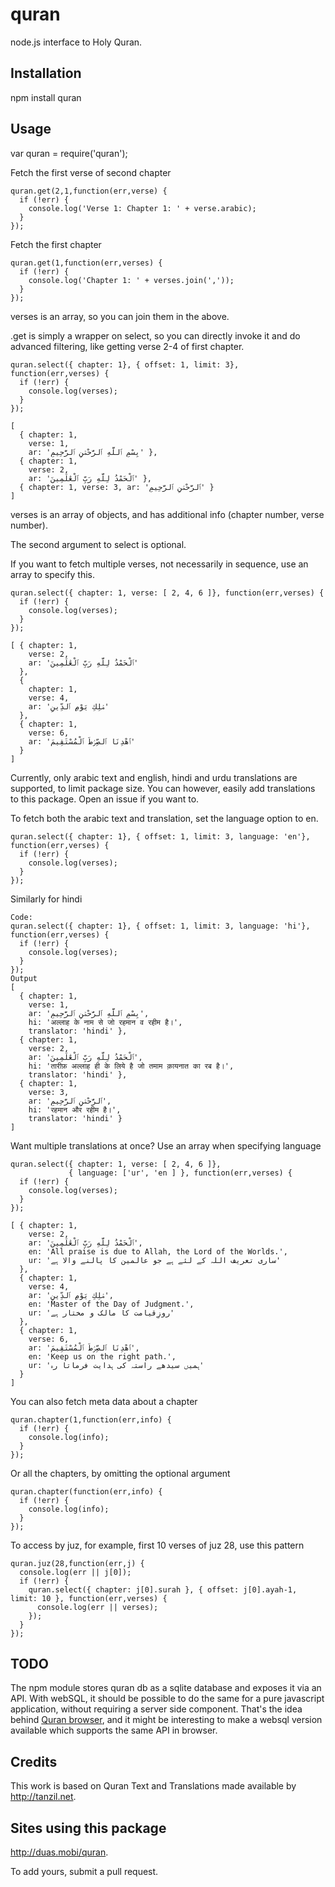quran
==========

node.js interface to Holy Quran. 

Installation
------------

npm install quran

Usage
-----

var quran = require('quran');

Fetch the first verse of second chapter

```
quran.get(2,1,function(err,verse) {
  if (!err) {
    console.log('Verse 1: Chapter 1: ' + verse.arabic);
  }
});
```

Fetch the first chapter

```
quran.get(1,function(err,verses) {
  if (!err) {
    console.log('Chapter 1: ' + verses.join(','));
  }
});
```
verses is an array, so you can join them in the above.

.get is simply a wrapper on select, so you can directly invoke it
and do advanced filtering, like getting verse 2-4 of first chapter.

```
quran.select({ chapter: 1}, { offset: 1, limit: 3}, function(err,verses) {
  if (!err) {
    console.log(verses);
  }
});

[
  { chapter: 1,
    verse: 1,
    ar: 'بِسْمِ ٱللَّهِ ٱلرَّحْمَٰنِ ٱلرَّحِيمِ' },
  { chapter: 1,
    verse: 2,
    ar: 'ٱلْحَمْدُ لِلَّهِ رَبِّ ٱلْعَٰلَمِينَ' },
  { chapter: 1, verse: 3, ar: 'ٱلرَّحْمَٰنِ ٱلرَّحِيمِ' } 
]
```
verses is an array of objects, and has additional info (chapter number, verse number).

The second argument to select is optional. 

If you want to fetch multiple verses, not necessarily in sequence, use an array to specify this.

```
quran.select({ chapter: 1, verse: [ 2, 4, 6 ]}, function(err,verses) {
  if (!err) {
    console.log(verses);
  }
});

[ { chapter: 1,
    verse: 2,
    ar: 'ٱلْحَمْدُ لِلَّهِ رَبِّ ٱلْعَٰلَمِينَ'
  },
  { 
    chapter: 1, 
    verse: 4, 
    ar: 'مَٰلِكِ يَوْمِ ٱلدِّينِ' 
  },
  { chapter: 1,
    verse: 6,
    ar: 'ٱهْدِنَا ٱلصِّرَٰطَ ٱلْمُسْتَقِيمَ'
  } 
]

```

Currently, only arabic text and english, hindi and urdu translations are supported, to limit package size.
You can however, easily add translations to this package. Open an issue if you want to.

To fetch both the arabic text and translation, set the language option to en.

```
quran.select({ chapter: 1}, { offset: 1, limit: 3, language: 'en'}, function(err,verses) {
  if (!err) {
    console.log(verses);
  }
});
```
Similarly for hindi

```
Code:
quran.select({ chapter: 1}, { offset: 1, limit: 3, language: 'hi'}, function(err,verses) {
  if (!err) {
    console.log(verses);
  }
});
Output
[ 
  { chapter: 1,
    verse: 1,
    ar: 'بِسْمِ ٱللَّهِ ٱلرَّحْمَٰنِ ٱلرَّحِيمِ',
    hi: 'अल्लाह के नाम से जो रहमान व रहीम है।',
    translator: 'hindi' },
  { chapter: 1,
    verse: 2,
    ar: 'ٱلْحَمْدُ لِلَّهِ رَبِّ ٱلْعَٰلَمِينَ',
    hi: 'तारीफ़ अल्लाह ही के लिये है जो तमाम क़ायनात का रब है।',
    translator: 'hindi' },
  { chapter: 1,
    verse: 3,
    ar: 'ٱلرَّحْمَٰنِ ٱلرَّحِيمِ',
    hi: 'रहमान और रहीम है।',
    translator: 'hindi' } 
]
```

Want multiple translations at once? Use an array when specifying language

```
quran.select({ chapter: 1, verse: [ 2, 4, 6 ]}, 
             { language: ['ur', 'en ] }, function(err,verses) {
  if (!err) {
    console.log(verses);
  }
});

[ { chapter: 1,
    verse: 2,
    ar: 'ٱلْحَمْدُ لِلَّهِ رَبِّ ٱلْعَٰلَمِينَ',
    en: 'All praise is due to Allah, the Lord of the Worlds.',
    ur: 'ساری تعریف اللہ کے لئے ہے جو عالمین کا پالنے والا ہے'
  },
  { chapter: 1,
    verse: 4,
    ar: 'مَٰلِكِ يَوْمِ ٱلدِّينِ',
    en: 'Master of the Day of Judgment.',
    ur: 'روزِقیامت کا مالک و مختار ہے' 
  },
  { chapter: 1,
    verse: 6,
    ar: 'ٱهْدِنَا ٱلصِّرَٰطَ ٱلْمُسْتَقِيمَ',
    en: 'Keep us on the right path.',
    ur: 'ہمیں سیدھے راستہ کی ہدایت فرماتا رہ' 
  } 
] 
```

You can also fetch meta data about a chapter 

```
quran.chapter(1,function(err,info) {
  if (!err) {
    console.log(info);
  }
});
```
Or all the chapters, by omitting the optional argument

```
quran.chapter(function(err,info) {
  if (!err) {
    console.log(info);
  }
});

```

To access by juz, for example, first 10 verses of juz 28, use this pattern

```
quran.juz(28,function(err,j) {
  console.log(err || j[0]);
  if (!err) {
    quran.select({ chapter: j[0].surah }, { offset: j[0].ayah-1, limit: 10 }, function(err,verses) {
      console.log(err || verses);
    });
  }
});
```

TODO
----
The npm module stores quran db as a sqlite database and exposes it via an API. With webSQL, it should be possible to do the same for a pure javascript application, without requiring a server side component. That's the idea behind [Quran browser](http://qzaidi.github.io/quran), and it might be interesting to make a websql version available which supports the same API in browser.

Credits
-------

This work is based on Quran Text and Translations made available by http://tanzil.net. 

Sites using this package
------------------------

http://duas.mobi/quran.

To add yours, submit a pull request.
